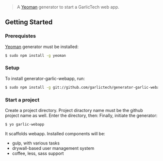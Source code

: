 > A [Yeoman](http://yeoman.io) generator to start a GarlicTech web app.

## Getting Started

### Prerequistes

[Yeoman](http://yeoman.io) generator must be installed:

```bash
$ sudo npm install -g yeoman
```

### Setup
To install generator-garlic-webapp, run:

```bash
$ sudo npm install -g git://github.com/garlictech/generator-garlic-webapp.git
```

### Start a project

Create a project directory. Project diractory name must be the github project name as well. Enter the directory, then:
Finally, initiate the generator:

```bash
$ yo garlic-webapp
```

It scaffolds webapp. Installed components will be:

* gulp, with various tasks
* drywall-based user management system 
* coffee, less, sass support
